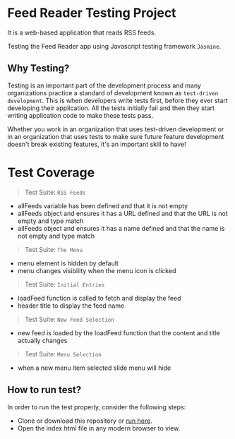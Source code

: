 # Feed Reader Testing Project

It is a web-based application that reads RSS feeds.

Testing the Feed Reader app using Javascript testing framework `Jasmine`.

## Why Testing?

Testing is an important part of the development process and many organizations practice a standard of development known as `test-driven development`. This is when developers write tests first, before they ever start developing their application. All the tests initially fail and then they start writing application code to make these tests pass.

Whether you work in an organization that uses test-driven development or in an organization that uses tests to make sure future feature development doesn't break existing features, it's an important skill to have!


# Test Coverage

> Test Suite: `RSS Feeds`

- allFeeds variable has been defined and that it is not empty
- allFeeds object and ensures it has a URL defined and that the URL is not empty and type match
- allFeeds object and ensures it has a name defined and that the name is not empty and type match

> Test Suite: `The Menu`

- menu element is hidden by default
- menu changes visibility when the menu icon is clicked

> Test Suite: `Initial Entries` 

- loadFeed function is called to fetch and display the feed
- header title to display the feed name

> Test Suite: `New Feed Selection` 

- new feed is loaded by the loadFeed function that the content  and title actually changes

> Test Suite: `Menu Selection`

- when a new menu item selected slide menu will hide

## How to run test?

In order to run the test properly, consider the following steps:

- Clone or download this repository or [run here](https://kprokkie.github.io/feed-reader/).
- Open the index.html file in any modern browser to view.